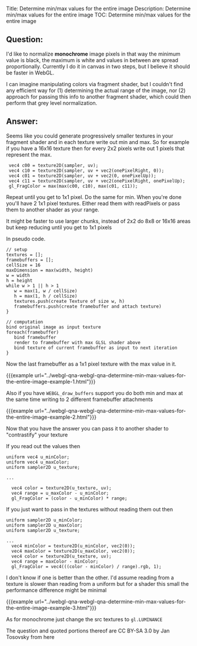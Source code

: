 Title: Determine min/max values for the entire image
Description: Determine min/max values for the entire image
TOC: Determine min/max values for the entire image

## Question:

I'd like to normalize **monochrome** image pixels in that way the minimum value is black, the maximum is white and values in between are spread proportionally.
Currently I do it in canvas in two steps, but I believe it should be faster in WebGL.

I can imagine manipulating colors via fragment shader, but I couldn't find any efficient way for (1) determining the actual range of the image, nor (2) approach for passing this info to another fragment shader, which could then perform that grey level normalization.



## Answer:

Seems like you could generate progressively smaller textures in your fragment shader and in each texture write out min and max. So for example if you have a 16x16 texture then for every 2x2 pixels write out 1 pixels that represent the max. 

     vec4 c00 = texture2D(sampler, uv);
     vec4 c10 = texture2D(sampler, uv + vec2(onePixelRight, 0));
     vec4 c01 = texture2D(sampler, uv + vec2(0, onePixelUp));
     vec4 c11 = texture2D(sampler, uv + vec2(onePixelRight, onePixelUp);
     gl_FragColor = max(max(c00, c10), max(c01, c11));

Repeat until you get to 1x1 pixel. Do the same for min. When you're done you'll have 2 1x1 pixel textures. Either read them with readPixels or pass them to another shader as your range.

It might be faster to use larger chunks, instead of 2x2 do 8x8 or 16x16 areas but keep reducing until you get to 1x1 pixels

In pseudo code.

    // setup
    textures = [];
    framebuffers = [];
    cellSize = 16
    maxDimension = max(width, height)
    w = width 
    h = height
    while w > 1 || h > 1
       w = max(1, w / cellSize)
       h = max(1, h / cellSize)
       textures.push(create Texture of size w, h)
       framebuffers.push(create framebuffer and attach texture)
    }
      
    // computation
    bind original image as input texture
    foreach(framebuffer)
       bind framebuffer
       render to framebuffer with max GLSL shader above
       bind texture of current framebuffer as input to next iteration
    }

    
Now the last framebuffer as a 1x1 pixel texture with the max value in it. 

{{{example url="../webgl-qna-webgl-qna-determine-min-max-values-for-the-entire-image-example-1.html"}}}


Also if you have `WEBGL_draw_buffers` support you do both min and max at the same time writing to 2 different framebuffer attachments



{{{example url="../webgl-qna-webgl-qna-determine-min-max-values-for-the-entire-image-example-2.html"}}}

Now that you have the answer you can pass it to another shader to "contrastify" your texture

If you read out the values then

    uniform vec4 u_minColor;
    uniform vec4 u_maxColor;
    uniform sampler2D u_texture;

    ...
    
      vec4 color = texture2D(u_texture, uv);     
      vec4 range = u_maxColor - u_minColor;
      gl_FragColor = (color - u_minColor) * range;

If you just want to pass in the textures without reading them out then

    uniform sampler2D u_minColor;
    uniform sampler2D u_maxColor;
    uniform sampler2D u_texture;

    ...
      vec4 minColor = texture2D(u_minColor, vec2(0));
      vec4 maxColor = texture2D(u_maxColor, vec2(0));
      vec4 color = texture2D(u_texture, uv);     
      vec4 range = maxColor - minColor;
      gl_FragColor = vec4(((color - minColor) / range).rgb, 1);

I don't know if one is better than the other. I'd assume reading from a texture is slower than reading from a uniform but for a shader this small the performance difference might be minimal

{{{example url="../webgl-qna-webgl-qna-determine-min-max-values-for-the-entire-image-example-3.html"}}}

As for monochrome just change the src textures to `gl.LUMINANCE` 

<div class="so">
  <div>The question and quoted portions thereof are 
    CC BY-SA 3.0 by
    <a data-href="https://stackoverflow.com/users/2523836">Jan Tosovsky</a>
    from
    <a data-href="https://stackoverflow.com/questions/37504034">here</a>
  </div>
</div>
